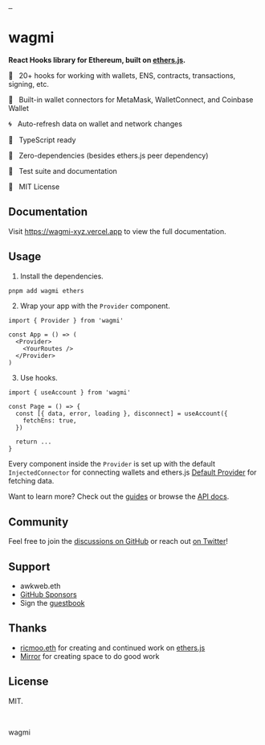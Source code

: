 <p>
  <a aria-label="NPM version" href="https://www.npmjs.com/package/wagmi">
    <img
      alt=""
      src="https://img.shields.io/npm/v/wagmi.svg?style=for-the-badge&labelColor=161c22"
    />
  </a>
  <a aria-label="License" href="/LICENSE">
    <img
      alt=""
      src="https://img.shields.io/npm/l/wagmi.svg?style=for-the-badge&labelColor=161c22"
    />
  </a>
  <a aria-label="Sponsors" href="https://github.com/sponsors/tmm">
    <img
      alt=""
      src="https://img.shields.io/github/sponsors/tmm.svg?style=for-the-badge&labelColor=161c22"
    />
  </a>
</p>

# wagmi

**React Hooks library for Ethereum, built on [ethers.js](https://github.com/ethers-io/ethers.js).**

🚀 &nbsp; 20+ hooks for working with wallets, ENS, contracts, transactions, signing, etc.

💼 &nbsp; Built-in wallet connectors for MetaMask, WalletConnect, and Coinbase Wallet

🌀 &nbsp; Auto-refresh data on wallet and network changes

🦄 &nbsp; TypeScript ready

💨 &nbsp; Zero-dependencies (besides ethers.js peer dependency)

🌳 &nbsp; Test suite and documentation

📖 &nbsp; MIT License

## Documentation

Visit https://wagmi-xyz.vercel.app to view the full documentation.

## Usage

1. Install the dependencies.

```bash
pnpm add wagmi ethers
```

2. Wrap your app with the `Provider` component.

```tsx
import { Provider } from 'wagmi'

const App = () => (
  <Provider>
    <YourRoutes />
  </Provider>
)
```

3. Use hooks.

```tsx
import { useAccount } from 'wagmi'

const Page = () => {
  const [{ data, error, loading }, disconnect] = useAccount({
    fetchEns: true,
  })

  return ...
}
```

Every component inside the `Provider` is set up with the default `InjectedConnector` for connecting wallets and ethers.js [Default Provider](https://docs.ethers.io/v5/api/providers/#providers-getDefaultProvider) for fetching data.

Want to learn more? Check out the [guides](https://wagmi-xyz.vercel.app/guides/connect-wallet) or browse the [API docs](https://wagmi-xyz.vercel.app/docs/provider).

## Community

Feel free to join the [discussions on GitHub](https://github.com/tmm/wagmi/discussions) or reach out [on Twitter](https://twitter.com/awkweb)!

## Support

- awkweb.eth
- [GitHub Sponsors](https://github.com/sponsors/tmm)
- Sign the [guestbook](https://github.com/tmm/wagmi/discussions/2)

## Thanks

- [ricmoo.eth](https://twitter.com/ricmoo) for creating and continued work on [ethers.js](https://github.com/ethers-io/ethers.js)
- [Mirror](https://mirror.xyz) for creating space to do good work

## License

MIT.

<br />

wagmi
